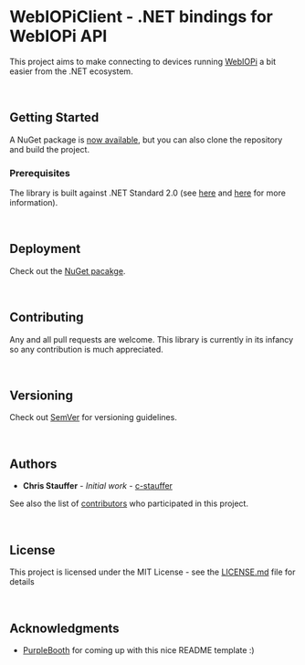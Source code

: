 # WebIOPiClient - .NET bindings for WebIOPi API

This project aims to make connecting to devices running [WebIOPi](https://webiopi.trouch.com/) a bit easier from the .NET ecosystem.

<br>

## Getting Started

A NuGet package is [now available](https://www.nuget.org/packages/WebIOPiClient), but you can also clone the repository and build the project.

### Prerequisites

The library is built against .NET Standard 2.0 (see [here](https://docs.microsoft.com/en-us/dotnet/standard/net-standard) and [here](https://github.com/dotnet/standard/blob/master/docs/versions/netstandard2.0.md) for more information).

<br>

## Deployment

Check out the [NuGet pacakge](https://www.nuget.org/packages/WebIOPiClient).

<br>

## Contributing

Any and all pull requests are welcome. This library is currently in its infancy so any contribution is much appreciated.

<br>

## Versioning

Check out [SemVer](http://semver.org/) for versioning guidelines.

<br>

## Authors

* **Chris Stauffer** - *Initial work* - [c-stauffer](https://github.com/c-stauffer)

See also the list of [contributors](https://github.com/your/project/contributors) who participated in this project.

<br>

## License

This project is licensed under the MIT License - see the [LICENSE.md](LICENSE.md) file for details

<br>

## Acknowledgments

* [PurpleBooth](https://github.com/PurpleBooth) for coming up with this nice README template :)
